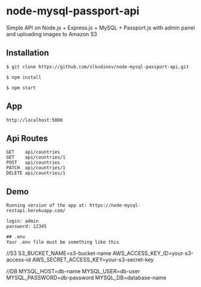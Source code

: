 # node-mysql-passport-api

Simple API on Node.js + Express.js + MySQL + Passport.js with admin panel and uploading images to Amazon S3

## Installation
```
$ git clone https://github.com/vlkudinov/node-mysql-passport-api.git

$ npm install

$ npm start
```
## App
```
http://localhost:5000
```
## Api Routes
```
GET    api/countries
GET    api/countries/1
POST   api/countries
PATCH  api/countries/1
DELETE api/countries/1
```
## Demo
```
Running version of the app at: https://node-mysql-restapi.herokuapp.com/

login: admin
password: 12345

## .env
Your .env file must be something like this
```
//S3
S3_BUCKET_NAME=s3-bucket-name
AWS_ACCESS_KEY_ID=your-s3-access-id
AWS_SECRET_ACCESS_KEY=your-s3-secret-key

//DB
MYSQL_HOST=db-name
MYSQL_USER=db-user
MYSQL_PASSWORD=db-password
MYSQL_DB=database-name
```
